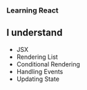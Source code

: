 ### Learning React

## I understand 
- JSX
- Rendering List
- Conditional Rendering
- Handling Events
- Updating State